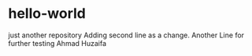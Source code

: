 # hello-world
just another repository
Adding second line as a change.
Another Line for further testing
Ahmad Huzaifa
